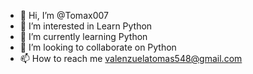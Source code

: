 - 👋 Hi, I’m @Tomax007
- 👀 I’m interested in Learn Python 
- 🌱 I’m currently learning Python
- 💞️ I’m looking to collaborate on Python 
- 📫 How to reach me valenzuelatomas548@gmail.com

<!---
Tomax007/Tomax007 is a ✨ special ✨ repository because its `README.md` (this file) appears on your GitHub profile.
You can click the Preview link to take a look at your changes.
--->
